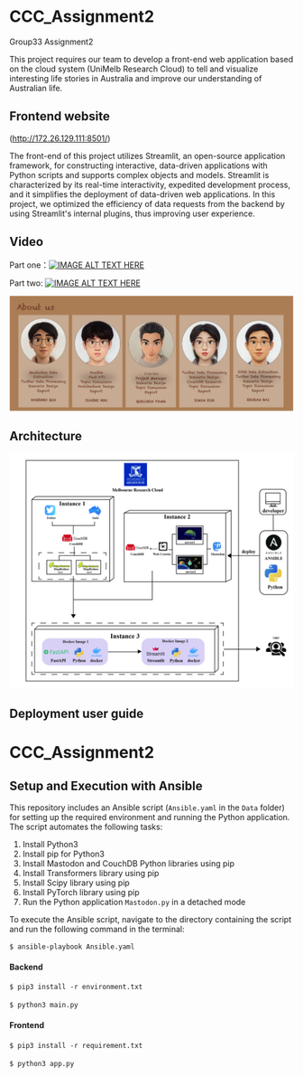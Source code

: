 # CCC_Assignment2
Group33 Assignment2

This project requires our team to develop a front-end web application based on the cloud system
(UniMelb Research Cloud) to tell and visualize interesting life stories in Australia and improve our
understanding of Australian life.

## Frontend website

(http://172.26.129.111:8501/)

The front-end of this project utilizes Streamlit, an open-source application framework, for constructing interactive, data-driven applications with Python scripts and supports complex objects and models. Streamlit is characterized by its real-time interactivity, expedited development process, and it simplifies the deployment of data-driven web applications. In this project, we optimized the efficiency of data requests from the backend by using Streamlit's internal plugins, thus improving user experience.



## Video
Part one：[![IMAGE ALT TEXT HERE](http://img.youtube.com/vi/KZouVVgGIgA/0.jpg)](https://youtu.be/KZouVVgGIgA)

Part two:  [![IMAGE ALT TEXT HERE](http://img.youtube.com/vi/Cp7H8vrW6WE/0.jpg)](https://youtu.be/TrJ6uQKA-rM)

![alt text](./img/about_us.png)


## Architecture
![alt text](./img/logo.jpg)

## Deployment user guide
# CCC_Assignment2

## Setup and Execution with Ansible

This repository includes an Ansible script (`Ansible.yaml` in the `Data` folder) for setting up the required environment and running the Python application. The script automates the following tasks:

1. Install Python3
2. Install pip for Python3
3. Install Mastodon and CouchDB Python libraries using pip
4. Install Transformers library using pip
5. Install Scipy library using pip
6. Install PyTorch library using pip
7. Run the Python application `Mastodon.py` in a detached mode

To execute the Ansible script, navigate to the directory containing the script and run the following command in the terminal:

```
$ ansible-playbook Ansible.yaml
```
#### Backend
```
$ pip3 install -r environment.txt

$ python3 main.py
```

#### Frontend
```
$ pip3 install -r requirement.txt

$ python3 app.py
```
